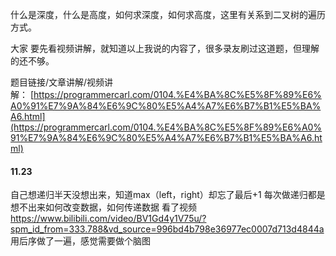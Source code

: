 什么是深度，什么是高度，如何求深度，如何求高度，这里有关系到二叉树的遍历方式。

大家 要先看视频讲解，就知道以上我说的内容了，很多录友刷过这道题，但理解的还不够。

题目链接/文章讲解/视频讲解： [https://programmercarl.com/0104.%E4%BA%8C%E5%8F%89%E6%A0%91%E7%9A%84%E6%9C%80%E5%A4%A7%E6%B7%B1%E5%BA%A6.html](https://programmercarl.com/0104.%E4%BA%8C%E5%8F%89%E6%A0%91%E7%9A%84%E6%9C%80%E5%A4%A7%E6%B7%B1%E5%BA%A6.html)


#### 11.23
自己想递归半天没想出来，知道max（left，right）却忘了最后+1
每次做递归都是想不出来如何改变数据，如何传递数据
看了视频
https://www.bilibili.com/video/BV1Gd4y1V75u/?spm_id_from=333.788&vd_source=996bd4b798e36977ec0007d713d4844a
用后序做了一遍，感觉需要做个脑图
